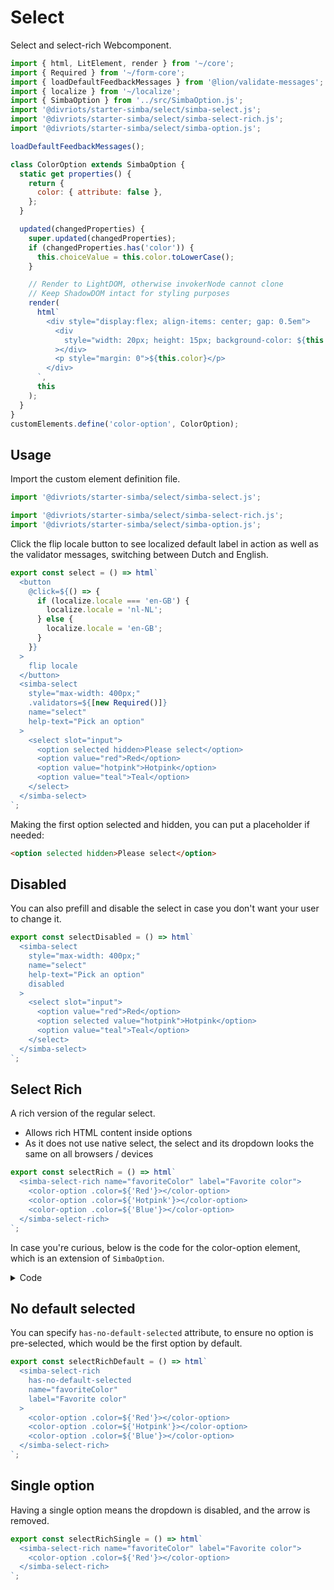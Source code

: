 # Select

Select and select-rich Webcomponent.

```js script
import { html, LitElement, render } from '~/core';
import { Required } from '~/form-core';
import { loadDefaultFeedbackMessages } from '@lion/validate-messages';
import { localize } from '~/localize';
import { SimbaOption } from '../src/SimbaOption.js';
import '@divriots/starter-simba/select/simba-select.js';
import '@divriots/starter-simba/select/simba-select-rich.js';
import '@divriots/starter-simba/select/simba-option.js';

loadDefaultFeedbackMessages();

class ColorOption extends SimbaOption {
  static get properties() {
    return {
      color: { attribute: false },
    };
  }

  updated(changedProperties) {
    super.updated(changedProperties);
    if (changedProperties.has('color')) {
      this.choiceValue = this.color.toLowerCase();
    }

    // Render to LightDOM, otherwise invokerNode cannot clone
    // Keep ShadowDOM intact for styling purposes
    render(
      html`
        <div style="display:flex; align-items: center; gap: 0.5em">
          <div
            style="width: 20px; height: 15px; background-color: ${this.color.toLowerCase()}"
          ></div>
          <p style="margin: 0">${this.color}</p>
        </div>
      `,
      this
    );
  }
}
customElements.define('color-option', ColorOption);
```

## Usage

Import the custom element definition file.

```js
import '@divriots/starter-simba/select/simba-select.js';

import '@divriots/starter-simba/select/simba-select-rich.js';
import '@divriots/starter-simba/select/simba-option.js';
```

Click the flip locale button to see localized default label in action as well as the validator messages, switching between Dutch and English.

```js preview-story
export const select = () => html`
  <button
    @click=${() => {
      if (localize.locale === 'en-GB') {
        localize.locale = 'nl-NL';
      } else {
        localize.locale = 'en-GB';
      }
    }}
  >
    flip locale
  </button>
  <simba-select
    style="max-width: 400px;"
    .validators=${[new Required()]}
    name="select"
    help-text="Pick an option"
  >
    <select slot="input">
      <option selected hidden>Please select</option>
      <option value="red">Red</option>
      <option value="hotpink">Hotpink</option>
      <option value="teal">Teal</option>
    </select>
  </simba-select>
`;
```

Making the first option selected and hidden, you can put a placeholder if needed:

```html
<option selected hidden>Please select</option>
```

## Disabled

You can also prefill and disable the select in case you don't want your user to change it.

```js preview-story
export const selectDisabled = () => html`
  <simba-select
    style="max-width: 400px;"
    name="select"
    help-text="Pick an option"
    disabled
  >
    <select slot="input">
      <option value="red">Red</option>
      <option selected value="hotpink">Hotpink</option>
      <option value="teal">Teal</option>
    </select>
  </simba-select>
`;
```

## Select Rich

A rich version of the regular select.

- Allows rich HTML content inside options
- As it does not use native select, the select and its dropdown looks the same on all browsers / devices

```js preview-story
export const selectRich = () => html`
  <simba-select-rich name="favoriteColor" label="Favorite color">
    <color-option .color=${'Red'}></color-option>
    <color-option .color=${'Hotpink'}></color-option>
    <color-option .color=${'Blue'}></color-option>
  </simba-select-rich>
`;
```

In case you're curious, below is the code for the color-option element, which is an extension of `SimbaOption`.

<details>
  <summary>Code</summary>

```js copy
import { html, LitElement, render } from '~/core';
import { SimbaOption } from '../src/SimbaOption.js';

/**
 * .color prop assumes a color value as "english word",
 * e.g. pink, blue, lightgreen.
 *
 * Feel free to capitalize the first letter so it looks better,
 * the component will lowercase where needed (CSS, choiceValue)
 */
class ColorOption extends SimbaOption {
  static get properties() {
    return {
      color: { attribute: false },
    };
  }

  updated(changedProperties) {
    super.updated(changedProperties);
    if (changedProperties.has('color')) {
      this.choiceValue = this.color.toLowerCase();
    }

    // Render to LightDOM, otherwise invokerNode cannot clone
    // Keep ShadowDOM intact for styling purposes
    render(
      html`
        <div style="display:flex; align-items: center; gap: 0.5em">
          <div
            style="width: 20px; height: 15px; background-color: ${this.color.toLowerCase()}"
          ></div>
          <p style="margin: 0">${this.color}</p>
        </div>
      `,
      this
    );
  }
}
customElements.define('color-option', ColorOption);
```

</details>

## No default selected

You can specify `has-no-default-selected` attribute, to ensure no option is pre-selected, which would be the first option by default.

```js preview-story
export const selectRichDefault = () => html`
  <simba-select-rich
    has-no-default-selected
    name="favoriteColor"
    label="Favorite color"
  >
    <color-option .color=${'Red'}></color-option>
    <color-option .color=${'Hotpink'}></color-option>
    <color-option .color=${'Blue'}></color-option>
  </simba-select-rich>
`;
```

## Single option

Having a single option means the dropdown is disabled, and the arrow is removed.

```js preview-story
export const selectRichSingle = () => html`
  <simba-select-rich name="favoriteColor" label="Favorite color">
    <color-option .color=${'Red'}></color-option>
  </simba-select-rich>
`;
```
